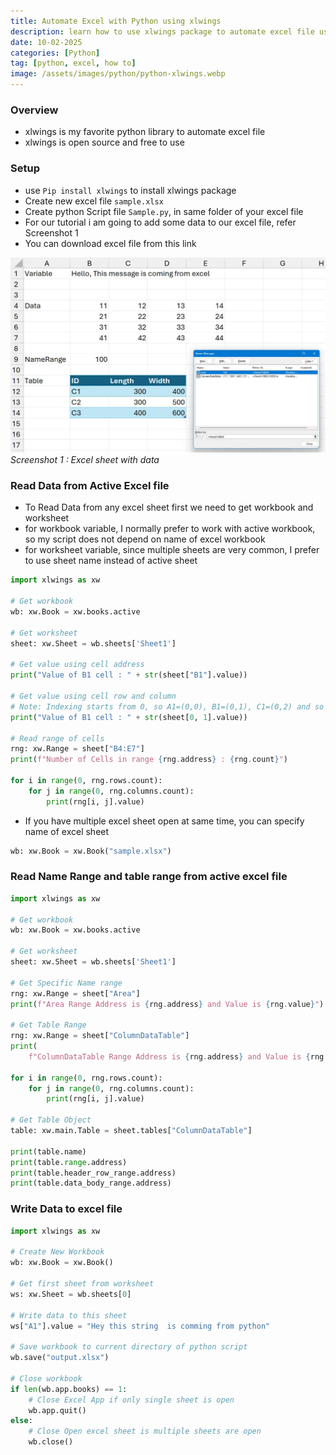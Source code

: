```yaml
---
title: Automate Excel with Python using xlwings
description: learn how to use xlwings package to automate excel file using python
date: 10-02-2025
categories: [Python]
tag: [python, excel, how to]
image: /assets/images/python/python-xlwings.webp
---
```


### Overview
- xlwings is my favorite python library to automate excel file
- xlwings is open source and free to use

### Setup
- use `Pip install xlwings` to install xlwings package
- Create new excel file `sample.xlsx`
- Create python Script file `Sample.py`, in same folder of your excel file
- For our tutorial i am going to add some data to our excel file, refer Screenshot 1
- You can download excel file from this link 
  
![Screenshot 1](/assets/images/python/python-xlwings-1.webp)
_Screenshot 1 : Excel sheet with data_

### Read Data from Active Excel file
- To Read Data from any excel sheet first we need to get workbook and worksheet
- for workbook variable, I normally prefer to work with active workbook, so my script does not depend on name of excel workbook
- for worksheet variable, since multiple sheets are very common, I prefer to use sheet name instead of active sheet

```python
import xlwings as xw

# Get workbook
wb: xw.Book = xw.books.active

# Get worksheet
sheet: xw.Sheet = wb.sheets['Sheet1']

# Get value using cell address
print("Value of B1 cell : " + str(sheet["B1"].value))

# Get value using cell row and column
# Note: Indexing starts from 0, so A1=(0,0), B1=(0,1), C1=(0,2) and so on
print("Value of B1 cell : " + str(sheet[0, 1].value))

# Read range of cells
rng: xw.Range = sheet["B4:E7"]
print(f"Number of Cells in range {rng.address} : {rng.count}")

for i in range(0, rng.rows.count):
    for j in range(0, rng.columns.count):
        print(rng[i, j].value)
```

- If you have multiple excel sheet open at same time, you can specify name of excel sheet

```python
wb: xw.Book = xw.Book("sample.xlsx")
```

### Read Name Range and table range from active excel file
```python
import xlwings as xw

# Get workbook
wb: xw.Book = xw.books.active

# Get worksheet
sheet: xw.Sheet = wb.sheets['Sheet1']

# Get Specific Name range
rng: xw.Range = sheet["Area"]
print(f"Area Range Address is {rng.address} and Value is {rng.value}")

# Get Table Range
rng: xw.Range = sheet["ColumnDataTable"]
print(
    f"ColumnDataTable Range Address is {rng.address} and Value is {rng.value}")

for i in range(0, rng.rows.count):
    for j in range(0, rng.columns.count):
        print(rng[i, j].value)

# Get Table Object
table: xw.main.Table = sheet.tables["ColumnDataTable"]

print(table.name)
print(table.range.address)
print(table.header_row_range.address)
print(table.data_body_range.address)
```

### Write Data to excel file

```python
import xlwings as xw

# Create New Workbook
wb: xw.Book = xw.Book()

# Get first sheet from worksheet
ws: xw.Sheet = wb.sheets[0]

# Write data to this sheet
ws["A1"].value = "Hey this string  is comming from python"

# Save workbook to current directory of python script
wb.save("output.xlsx")

# Close workbook
if len(wb.app.books) == 1:
    # Close Excel App if only single sheet is open
    wb.app.quit()
else:
    # Close Open excel sheet is multiple sheets are open
    wb.close()
```